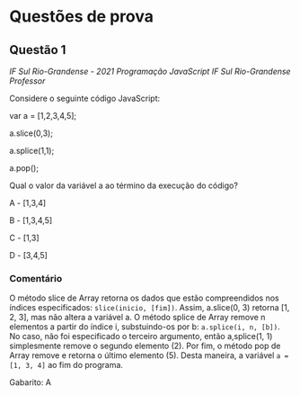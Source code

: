 # Questões de prova

## Questão 1

*IF Sul Rio-Grandense - 2021 Programação JavaScript IF Sul Rio-Grandense Professor*

Considere o seguinte código JavaScript: 

var a = [1,2,3,4,5];

a.slice(0,3);

a.splice(1,1);

a.pop();

Qual o valor da variável a ao término da execução do código?

A - [1,3,4]

B - [1,3,4,5]

C - [1,3]

D - [3,4,5]

### Comentário

O método slice de Array retorna os dados que estão compreendidos nos índices especificados: `slice(inicio, [fim])`. Assim, a.slice(0, 3) retorna [1, 2, 3], mas não altera a variável a. O método splice de Array remove n elementos a partir do índice i, substuindo-os por b: `a.splice(i, n, [b])`. No caso, não foi especificado o terceiro argumento, então a,splice(1, 1) simplesmente remove o segundo elemento (2). Por fim, o método pop de Array remove e retorna o último elemento (5). Desta maneira, a variável `a = [1, 3, 4]` ao fim do programa.   

Gabarito: A

